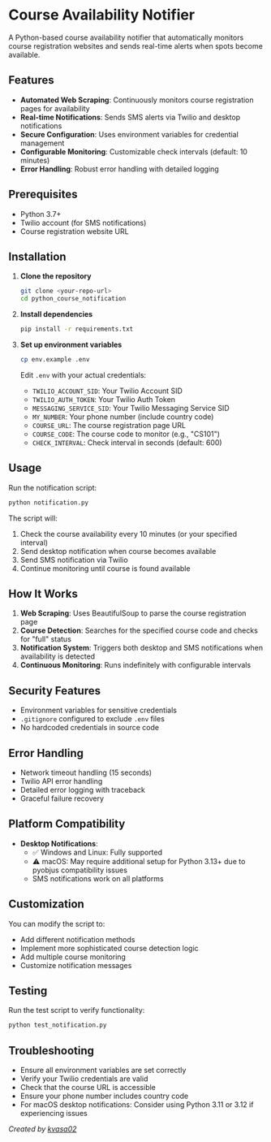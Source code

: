 # Course Availability Notifier

A Python-based course availability notifier that automatically monitors course registration websites and sends real-time alerts when spots become available.

## Features

- **Automated Web Scraping**: Continuously monitors course registration pages for availability
- **Real-time Notifications**: Sends SMS alerts via Twilio and desktop notifications
- **Secure Configuration**: Uses environment variables for credential management
- **Configurable Monitoring**: Customizable check intervals (default: 10 minutes)
- **Error Handling**: Robust error handling with detailed logging

## Prerequisites

- Python 3.7+
- Twilio account (for SMS notifications)
- Course registration website URL

## Installation

1. **Clone the repository**
   ```bash
   git clone <your-repo-url>
   cd python_course_notification
   ```

2. **Install dependencies**
   ```bash
   pip install -r requirements.txt
   ```

3. **Set up environment variables**
   ```bash
   cp env.example .env
   ```
   
   Edit `.env` with your actual credentials:
   - `TWILIO_ACCOUNT_SID`: Your Twilio Account SID
   - `TWILIO_AUTH_TOKEN`: Your Twilio Auth Token
   - `MESSAGING_SERVICE_SID`: Your Twilio Messaging Service SID
   - `MY_NUMBER`: Your phone number (include country code)
   - `COURSE_URL`: The course registration page URL
   - `COURSE_CODE`: The course code to monitor (e.g., "CS101")
   - `CHECK_INTERVAL`: Check interval in seconds (default: 600)

## Usage

Run the notification script:
```bash
python notification.py
```

The script will:
1. Check the course availability every 10 minutes (or your specified interval)
2. Send desktop notification when course becomes available
3. Send SMS notification via Twilio
4. Continue monitoring until course is found available

## How It Works

1. **Web Scraping**: Uses BeautifulSoup to parse the course registration page
2. **Course Detection**: Searches for the specified course code and checks for "full" status
3. **Notification System**: Triggers both desktop and SMS notifications when availability is detected
4. **Continuous Monitoring**: Runs indefinitely with configurable intervals

## Security Features

- Environment variables for sensitive credentials
- `.gitignore` configured to exclude `.env` files
- No hardcoded credentials in source code

## Error Handling

- Network timeout handling (15 seconds)
- Twilio API error handling
- Detailed error logging with traceback
- Graceful failure recovery

## Platform Compatibility

- **Desktop Notifications**: 
  - ✅ Windows and Linux: Fully supported
  - ⚠️ macOS: May require additional setup for Python 3.13+ due to pyobjus compatibility issues
  - SMS notifications work on all platforms

## Customization

You can modify the script to:
- Add different notification methods
- Implement more sophisticated course detection logic
- Add multiple course monitoring
- Customize notification messages

## Testing

Run the test script to verify functionality:
```bash
python test_notification.py
```

## Troubleshooting

- Ensure all environment variables are set correctly
- Verify your Twilio credentials are valid
- Check that the course URL is accessible
- Ensure your phone number includes country code
- For macOS desktop notifications: Consider using Python 3.11 or 3.12 if experiencing issues


*Created by [kvasa02](https://github.com/kvasa02)*
